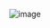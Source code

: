 ![image](https://github.com/bhdrasl00/htmlcssgirisformu/assets/159437478/3ff899ad-be17-4e7c-80f0-aa000bc31810)
